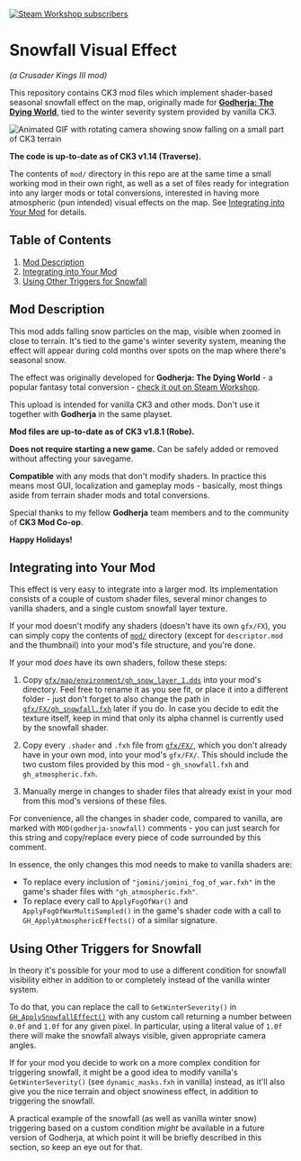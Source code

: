 <a href="https://steamcommunity.com/sharedfiles/filedetails/?id=2905322430"><img src="https://img.shields.io/endpoint.svg?url=https%3A%2F%2Fshieldsio-steam-workshop.jross.me%2F2905322430&style=for-the-badge" alt="Steam Workshop subscribers"></a>

Snowfall Visual Effect
======================
_(a Crusader Kings III mod)_

This repository contains CK3 mod files which implement shader-based seasonal snowfall effect on the map, originally made for [**Godherja: The Dying World**](https://steamcommunity.com/sharedfiles/filedetails/?id=2326030123), tied to the winter severity system provided by vanilla CK3.
<a name="demo"></a>

![Animated GIF with rotating camera showing snow falling on a small part of CK3 terrain](https://media.githubusercontent.com/media/terrapass/ck3-mod-snowfall/master/promo/ck3_snowfall_0.gif)

**The code is up-to-date as of CK3 v1.14 (Traverse).**

The contents of `mod/` directory in this repo are at the same time a small working mod in their own right, as well as a set of files ready for integration into any larger mods or total conversions, interested in having more atmospheric (pun intended) visual effects on the map. See [Integrating into Your Mod](#integration) for details.

Table of Contents
-----------------
1. <a href="#description">Mod Description</a>
2. <a href="#integration">Integrating into Your Mod</a>
3. <a href="#other-triggers">Using Other Triggers for Snowfall</a>

Mod Description<a name="description"></a>
---------------

This mod adds falling snow particles on the map, visible when zoomed in close to terrain. It's tied to the game's winter severity system, meaning the effect will appear during cold months over spots on the map where there's seasonal snow.

The effect was originally developed for **Godherja: The Dying World** - a popular fantasy total conversion - [check it out on Steam Workshop](https://steamcommunity.com/sharedfiles/filedetails/?id=2326030123).

This upload is intended for vanilla CK3 and other mods. Don't use it together with **Godherja** in the same playset.

**Mod files are up-to-date as of CK3 v1.8.1 (Robe).**

**Does not require starting a new game.** Can be safely added or removed without affecting your savegame.

**Compatible** with any mods that don't modify shaders. In practice this means most GUI, localization and gameplay mods - basically, most things aside from terrain shader mods and total conversions.

<!--If you are a modder interested in integrating this effect into your own total conversion, check out this repo on GitHub for code and integration steps.-->

Special thanks to my fellow **Godherja** team members and to the community of **CK3 Mod Co-op**.

**Happy Holidays!**

Integrating into Your Mod<a name="integration"></a>
-------------------------
This effect is very easy to integrate into a larger mod. Its implementation consists of a couple of custom shader files, several minor changes to vanilla shaders, and a single custom snowfall layer texture.

If your mod doesn't modify any shaders (doesn't have its own `gfx/FX`), you can simply copy the contents of [`mod/`](https://github.com/terrapass/ck3-mod-snowfall/tree/master/mod/) directory (except for `descriptor.mod` and the thumbnail) into your mod's file structure, and you're done.

If your mod *does* have its own shaders, follow these steps:

1. Copy [`gfx/map/environment/gh_snow_layer_1.dds`](https://github.com/terrapass/ck3-mod-snowfall/tree/master/mod/gfx/map/environment/gh_snow_layer_1.dds) into your mod's directory. Feel free to rename it as you see fit, or place it into a different folder - just don't forget to also change the path in [`gfx/FX/gh_snowfall.fxh`](https://github.com/terrapass/ck3-mod-snowfall/tree/master/mod/gfx/FX/gh_snowfall.fxh#L17) later if you do. In case you decide to edit the texture itself, keep in mind that only its alpha channel is currently used by the snowfall shader.

2. Copy every `.shader` and `.fxh` file from [`gfx/FX/`](https://github.com/terrapass/ck3-mod-snowfall/tree/master/mod/gfx/FX/), which you don't already have in your own mod, into your mod's `gfx/FX/`. This should include the two custom files provided by this mod - `gh_snowfall.fxh` and `gh_atmospheric.fxh`.

3. Manually merge in changes to shader files that already exist in your mod from this mod's versions of these files.

For convenience, all the changes in shader code, compared to vanilla, are marked with `MOD(godherja-snowfall)` comments -
you can just search for this string and copy/replace every piece of code surrounded by this comment.

In essence, the only changes this mod needs to make to vanilla shaders are:
* To replace every inclusion of `"jomini/jomini_fog_of_war.fxh"` in the game's shader files with `"gh_atmospheric.fxh"`.
* To replace every call to `ApplyFogOfWar()` and `ApplyFogOfWarMultiSampled()` in the game's shader code with a call to `GH_ApplyAtmosphericEffects()` of a similar signature.

Using Other Triggers for Snowfall<a name="other-triggers"></a>
---------------------------------
In theory it's possible for your mod to use a different condition for snowfall visibility either in addition to or completely instead of the vanilla winter system.

To do that, you can replace the call to `GetWinterSeverity()` in [`GH_ApplySnowfallEffect()`](https://github.com/terrapass/ck3-mod-snowfall/tree/master/mod/gfx/FX/gh_snowfall.fxh#L90) with any custom call returning a number between `0.0f` and `1.0f` for any given pixel.
In particular, using a literal value of `1.0f` there will make the snowfall always visible, given appropriate camera angles.

If for your mod you decide to work on a more complex condition for triggering snowfall, it might be a good idea to modify vanilla's `GetWinterSeverity()` (see `dynamic_masks.fxh` in vanilla) instead, as it'll also give you the nice terrain and object snowiness effect, in addition to triggering the snowfall.

A practical example of the snowfall (as well as vanilla winter snow) triggering based on a custom condition *might* be available in a future version of Godherja, at which point it will be briefly described in this section, so keep an eye out for that.
